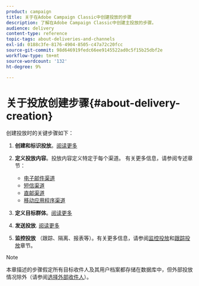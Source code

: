 ```yaml
---
product: campaign
title: 关于在Adobe Campaign Classic中创建投放的步骤
description: 了解在Adobe Campaign Classic中创建主投放的步骤。
audience: delivery
content-type: reference
topic-tags: about-deliveries-and-channels
exl-id: 0188c3fe-8176-4904-8505-c47a72c20fcc
source-git-commit: 98d646919fedc66ee9145522ad0c5f15b25dbf2e
workflow-type: tm+mt
source-wordcount: '132'
ht-degree: 9%

---
```


# 关于投放创建步骤{#about-delivery-creation}

创建投放时的关键步骤如下：

1. **创建和标识投放**。[阅读更多](../../delivery/using/steps-create-and-identify-the-delivery.md)

1. **定义投放内容**。投放内容定义特定于每个渠道。 有关更多信息，请参阅专述章节：

   * [电子邮件渠道](../../delivery/using/defining-the-email-content.md)
   * [短信渠道](../../delivery/using/sms-create.md#defining-the-sms-content)
   * [直邮渠道](../../delivery/using/defining-the-direct-mail-content.md)
   * [移动应用程序渠道](../../delivery/using/about-mobile-app-channel.md)

1. **定义目标群体**。[阅读更多](../../delivery/using/steps-defining-the-target-population.md)

1. **发送投放**. [阅读更多](../../delivery/using/steps-sending-the-delivery.md)

1. **监控投放** （跟踪、隔离、报表等）。有关更多信息，请参阅[监控投放](../../delivery/using/about-delivery-monitoring.md)和[跟踪投放](../../delivery/using/about-message-tracking.md)章节。

>[!NOTE]
>
>本章描述的步骤假定所有目标收件人及其用户档案都存储在数据库中，但外部投放情况除外（请参阅[选择外部收件人](../../delivery/using/steps-defining-the-target-population.md#selecting-external-recipients)）。
